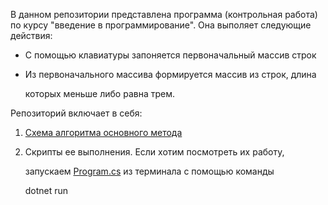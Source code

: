 В данном репозитории представлена программа (контрольная работа) 
по курсу "введение в программирование".
Она выполяет следующие действия:

* С помощью клавиатуры запоняется первоначальный массив строк
* Из первоначального массива формируется массив из строк, длина

    которых меньше либо равна трем.

Репозиторий включает в себя:

1. [Схема алгоритма основного метода](Diagram.draw.io.png)

2. Скрипты ее выполнения. Если хотим посмотреть их работу,

    запускаем [Program.cs](Program.cs) из терминала с помощью команды

    dotnet run
